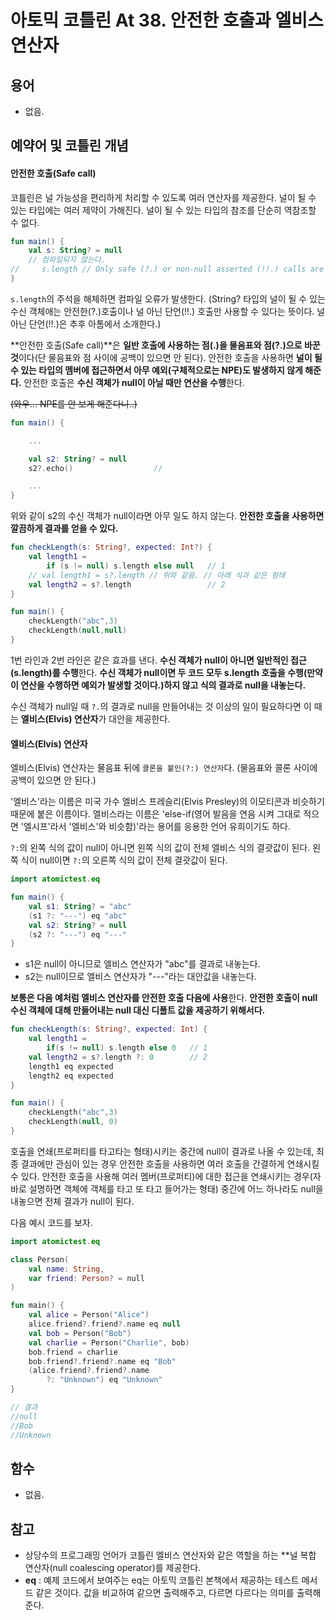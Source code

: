 # 아토믹 코틀린 At 38. 안전한 호출과 엘비스 연산자

## 용어

- 없음.

## 예약어 및 코틀린 개념

#### 안전한 호출(Safe call)

코틀린은 널 가능성을 편리하게 처리할 수 있도록 여러 연산자를 제공한다.
널이 될 수 있는 타입에는 여러 제약이 가해진다.
널이 될 수 있는 타입의 참조를 단순히 역참조할 수 없다.

```kotlin
fun main() {
    val s: String? = null
    // 컴파일되지 않는다.
//     s.length // Only safe (?.) or non-null asserted (!!.) calls are allowed on a nullable receiver of type String?
}
```

`s.length`의 주석을 해체하면 컴파일 오류가 발생한다.
(String? 타입의 널이 될 수 있는 수신 객체애는 안전한(?.)호출이나 널 아닌 단언(!!.) 호출만 사용할 수 있다는 뜻이다. 널 아닌 단언(!!.)은 추후 아톰에서 소개한다.)

**안전한 호출(Safe call)**은 **일반 호출에 사용하는 점(.)을 물음표와 점(?.)으로 바꾼 것**이다(단 물음표와 점 사이에 공백이 있으면 안 된다).
안전한 호출을 사용하면 **널이 될 수 있는 타입의 멤버에 접근하면서 아무 예외(구체적으로는 NPE)도 발생하지 않게 해준다.**
안전한 호출은 **수신 객체가 null이 아닐 때만 연산을 수행**한다.

~~(와우... NPE를 안 보게 해준다니..)~~

```kotlin
fun main() {

    ...

    val s2: String? = null
    s2?.echo()                  // 

    ...
}
```

위와 같이 s2의 수신 객체가 null이라면 아무 일도 하지 않는다.
**안전한 호출을 사용하면 깔끔하게 결과를 얻을 수 있다.**

```kotlin
fun checkLength(s: String?, expected: Int?) {
    val length1 =
        if (s != null) s.length else null   // 1
    // val length1 = s?.length // 위와 같음. // 아래 식과 같은 형태
    val length2 = s?.length                 // 2
}

fun main() {
    checkLength("abc",3)
    checkLength(null,null)
}
```

1번 라인과 2번 라인은 같은 효과를 낸다.
**수신 객체가 null이 아니면 일반적인 접근(s.length)를 수행**한다.
**수신 객체가 null이면 두 코드 모두 s.length 호출을 수행(만약 이 연산을 수행하면 예외가 발생할 것이다.)하지 않고 식의 결과로 null을 내놓는다.**


수신 객체가 null일 때 `?.`의 결과로 null을 만들어내는 것 이상의 일이 필요하다면 이 때는 **엘비스(Elvis) 연산자**가 대안을 제공한다.

#### 엘비스(Elvis) 연산자

엘비스(Elvis) 연산자는 물음표 뒤에 `콜론을 붙인(?:) 연산자`다.
(물음표와 콜론 사이에 공백이 있으면 안 된다.)

'엘비스'라는 이름은 미국 가수 엘비스 프레슬리(Elvis Presley)의 이모티콘과 비슷하기 때문에 붙은 이름이다.
엘비스라는 이름은 'else-if(영어 발음을 연음 시켜 그대로 적으면 '엘시프'라서 '엘비스'와 비슷함)'라는 용어를 응용한 언어 유희이기도 하다.

`?:`의 왼쪽 식의 값이 null이 아니면 왼쪽 식의 값이 전체 엘비스 식의 결괏값이 된다.
왼쪽 식이 null이면 `?:`의 오른쪽 식의 값이 전체 결괏값이 된다.

```kotlin
import atomictest.eq

fun main() {
    val s1: String? = "abc"
    (s1 ?: "---") eq "abc"
    val s2: String? = null
    (s2 ?: "---") eq "---"
}
```

- s1은 null이 아니므로 엘비스 연산자가 "abc"를 결과로 내놓는다.
- s2는 null이므로 엘비스 연산자가 "---"라는 대안값을 내놓는다.

**보통은 다음 예처럼 엘비스 연산자를 안전한 호출 다음에 사용**한다.
**안전한 호출이 null 수신 객체에 대해 만들어내는 null 대신 디폴트 값을 제공하기 위해서다.**

```kotlin
fun checkLength(s: String?, expected: Int) {
    val length1 =
        if(s != null) s.length else 0   // 1
    val length2 = s?.length ?: 0        // 2
    length1 eq expected
    length2 eq expected
}

fun main() {
    checkLength("abc",3)
    checkLength(null, 0)
}
```

호출을 연쇄(프로퍼티를 타고타는 형태)시키는 중간에 null이 결과로 나올 수 있는데, 최종 결과에만 관심이 있는 경우 안전한 호출을 사용하면 여러 호출을 간결하게 연쇄시킬 수 있다.
안전한 호출을 사용해 여러 멤버(프로퍼티)에 대한 접근을 연쇄시키는 경우(자바로 설명하면 객체에 객체를 타고 또 타고 들어가는 형태) 중간에 어느 하나라도 null을 내놓으면 전체 결과가 null이 된다.

다음 예시 코드를 보자.

```kotlin
import atomictest.eq

class Person(
    val name: String,
    var friend: Person? = null
)

fun main() {
    val alice = Person("Alice")
    alice.friend?.friend?.name eq null
    val bob = Person("Bob")
    val charlie = Person("Charlie", bob)
    bob.friend = charlie
    bob.friend?.friend?.name eq "Bob"
    (alice.friend?.friend?.name
        ?: "Unknown") eq "Unknown"
}

// 결과
//null
//Bob
//Unknown

```


## 함수

- 없음.

## 참고

- 상당수의 프로그래밍 언어가 코틀린 엘비스 연산자와 같은 역할을 하는 **널 복합 연산자(null coalescing operator)를 제공한다.
- **eq** : 예제 코드에서 보여주는 eq는 아토믹 코틀린 본책에서 제공하는 테스트 메서드 같은 것이다. 값을 비교하여 같으면 출력해주고, 다르면 다르다는 의미를 출력해준다.
